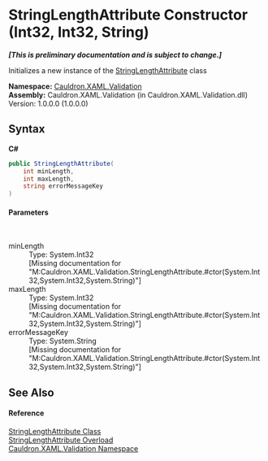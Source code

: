 # StringLengthAttribute Constructor (Int32, Int32, String)
 _**\[This is preliminary documentation and is subject to change.\]**_

Initializes a new instance of the <a href="T_Cauldron_XAML_Validation_StringLengthAttribute">StringLengthAttribute</a> class

**Namespace:**&nbsp;<a href="N_Cauldron_XAML_Validation">Cauldron.XAML.Validation</a><br />**Assembly:**&nbsp;Cauldron.XAML.Validation (in Cauldron.XAML.Validation.dll) Version: 1.0.0.0 (1.0.0.0)

## Syntax

**C#**<br />
``` C#
public StringLengthAttribute(
	int minLength,
	int maxLength,
	string errorMessageKey
)
```


#### Parameters
&nbsp;<dl><dt>minLength</dt><dd>Type: System.Int32<br />\[Missing <param name="minLength"/> documentation for "M:Cauldron.XAML.Validation.StringLengthAttribute.#ctor(System.Int32,System.Int32,System.String)"\]</dd><dt>maxLength</dt><dd>Type: System.Int32<br />\[Missing <param name="maxLength"/> documentation for "M:Cauldron.XAML.Validation.StringLengthAttribute.#ctor(System.Int32,System.Int32,System.String)"\]</dd><dt>errorMessageKey</dt><dd>Type: System.String<br />\[Missing <param name="errorMessageKey"/> documentation for "M:Cauldron.XAML.Validation.StringLengthAttribute.#ctor(System.Int32,System.Int32,System.String)"\]</dd></dl>

## See Also


#### Reference
<a href="T_Cauldron_XAML_Validation_StringLengthAttribute">StringLengthAttribute Class</a><br /><a href="Overload_Cauldron_XAML_Validation_StringLengthAttribute__ctor">StringLengthAttribute Overload</a><br /><a href="N_Cauldron_XAML_Validation">Cauldron.XAML.Validation Namespace</a><br />